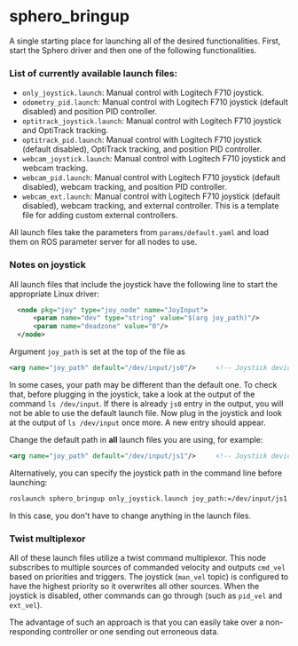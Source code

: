 # sphero_bringup

A single starting place for launching all of the desired functionalities.
First, start the Sphero driver and then one of the following functionalities.

### List of currently available launch files:
- `only_joystick.launch`: Manual control with Logitech F710 joystick.
- `odometry_pid.launch`: Manual control with Logitech F710 joystick (default disabled) and position PID controller.
- `optitrack_joystick.launch`: Manual control with Logitech F710 joystick and OptiTrack tracking.
- `optitrack_pid.launch`: Manual control with Logitech F710 joystick (default disabled), OptiTrack tracking, and position PID controller.
- `webcam_joystick.launch`: Manual control with Logitech F710 joystick and webcam tracking.
- `webcam_pid.launch`: Manual control with Logitech F710 joystick (default disabled), webcam tracking, and position PID controller.
- `webcam_ext.launch`: Manual control with Logitech F710 joystick (default disabled), webcam tracking, and external controller. This is a template file for adding custom external controllers.

All launch files take the parameters from `params/default.yaml` and load them on ROS parameter server for all nodes to use.


### Notes on joystick
All launch files that include the joystick have the following line to start the appropriate Linux driver:
```xml
  <node pkg="joy" type="joy_node" name="JoyInput">
      <param name="dev" type="string" value="$(arg joy_path)"/>
      <param name="deadzone" value="0"/>
  </node>
```
Argument `joy_path` is set at the top of the file as
```xml
<arg name="joy_path" default="/dev/input/js0"/> 	<!-- Joystick device path. -->
```
In some cases, your path may be different than the default one. To check that, before plugging in the joystick, take a look at the output of the command `ls /dev/input`. If there is already `js0` entry in the output, you will not be able to use the default launch file. Now plug in the joystick and look at the output of `ls /dev/input` once more. A new entry should appear.  

Change the default path in **all** launch files you are using, for example:
```xml
<arg name="joy_path" default="/dev/input/js1"/> 	<!-- Joystick device path. -->
```

Alternatively, you can specify the joystick path in the command line before launching:
```bash
roslaunch sphero_bringup only_joystick.launch joy_path:=/dev/input/js1
```
In this case, you don't have to change anything in the launch files.

### Twist multiplexor
All of these launch files utilize a twist command multiplexor. This node subscribes to multiple sources of commanded velocity and outputs `cmd_vel` based on priorities and triggers. The joystick (`man_vel` topic) is configured to have the highest priority so it overwrites all other sources. When the joystick is disabled, other commands can go through (such as `pid_vel` and `ext_vel`).

The advantage of such an approach is that you can easily take over a non-responding controller or one sending out erroneous data.

